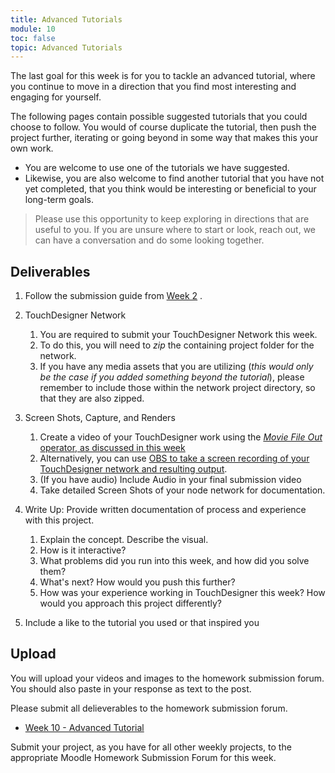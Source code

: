 ```yaml
---
title: Advanced Tutorials
module: 10
toc: false
topic: Advanced Tutorials
---
```


The last goal for this week is for you to tackle an advanced tutorial, where you continue to move in a direction that you find most interesting and engaging for yourself.

The following pages contain possible suggested tutorials that you could choose to follow. You would of course duplicate the tutorial, then push the project further, iterating or going beyond in some way that makes this your own work.

- You are welcome to use one of the tutorials we have suggested.
- Likewise, you are also welcome to find another tutorial that you have not yet completed, that you think would be interesting or beneficial to your long-term goals.

> Please use this opportunity to keep exploring in directions that are useful to you. If you are unsure where to start or look, reach out, we can have a conversation and do some looking together.

## Deliverables

1. Follow the submission guide from [Week 2](https://montana-media-arts.github.io/340-interactive-art/modules/week-2/homework/) .

1. TouchDesigner Network
	1. You are required to submit your TouchDesigner Network this week.
	2. To do this, you will need to _zip_ the containing project folder for the network.
	3. If you have any media assets that you are utilizing (_this would only be the case if you added something beyond the tutorial_), please remember to include those within the network project directory, so that they are also zipped.
2. Screen Shots, Capture, and Renders
	1. Create a video of your TouchDesigner work using the [_Movie File Out_ operator, as discussed in this week]({{site.baseurl}}/modules/week-3/recordVideoOut/) 
	2. Alternatively, you can use [OBS to take a screen recording of your TouchDesigner network and resulting output]({{site.baseurl}}/modules/week-2/captureYourDisplay/).
	3. (If you have audio) Include Audio in your final submission video
	4. Take detailed Screen Shots of your node network for documentation.
3. Write Up: Provide written documentation of process and experience with this project.
	1. Explain the concept.  Describe the visual.
	2. How is it interactive?
	3. What problems did you run into this week, and how did you solve them? 
	4. What's next? How would you push this further?
	5. How was your experience working in TouchDesigner this week?  How would you approach this project differently?
4. Include a like to the tutorial you used or that inspired you

## Upload

You will upload your videos and images to the homework submission forum. You should also paste in your response as text to the post. 

Please submit all delieverables to the homework submission forum.

- [Week 10 - Advanced Tutorial](https://moodle.umt.edu/mod/hsuforum/view.php?id=2299993)

Submit your project, as you have for all other weekly projects, to the appropriate Moodle Homework Submission Forum for this week. 
